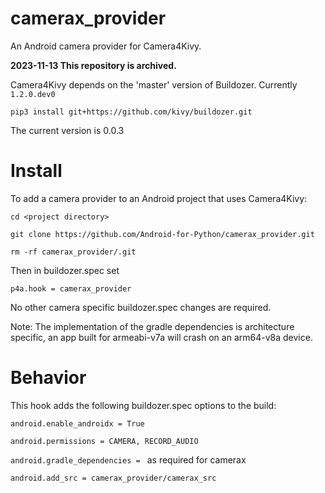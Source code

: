 camerax_provider
================

An Android camera provider for Camera4Kivy.

**2023-11-13 This repository is archived.**

Camera4Kivy depends on the 'master' version of Buildozer. Currently `1.2.0.dev0`

`pip3 install git+https://github.com/kivy/buildozer.git`

The current version is 0.0.3

# Install

To add a camera provider to an Android project that uses Camera4Kivy:

`cd <project directory>`

`git clone https://github.com/Android-for-Python/camerax_provider.git`

`rm -rf camerax_provider/.git`

Then in buildozer.spec set

`p4a.hook = camerax_provider` 

No other camera specific buildozer.spec changes are required.

Note: The implementation of the gradle dependencies is architecture specific, an app built for armeabi-v7a will crash on an arm64-v8a device.

# Behavior

This hook adds the following buildozer.spec options to the build:

`android.enable_androidx = True`

`android.permissions = CAMERA, RECORD_AUDIO`

`android.gradle_dependencies = ` as required for camerax

`android.add_src = camerax_provider/camerax_src`




